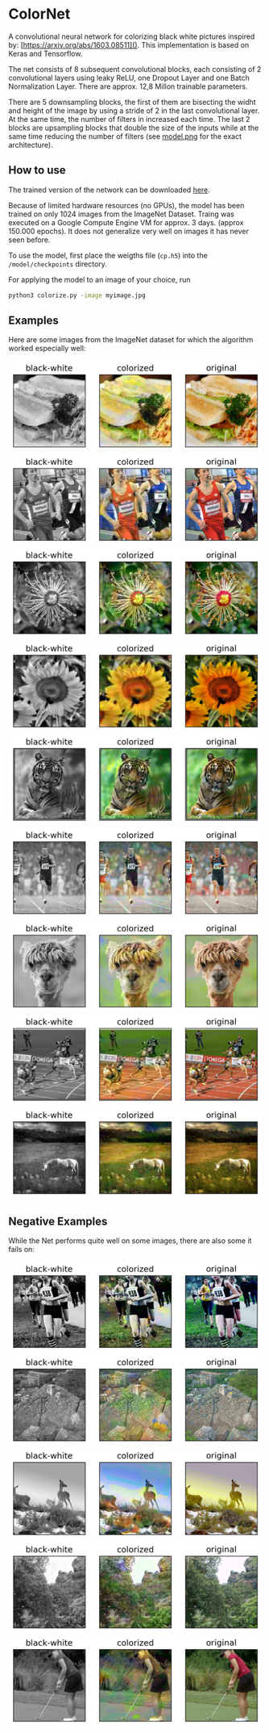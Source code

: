 # ColorNet

A convolutional neural network for colorizing black white pictures inspired by: [https://arxiv.org/abs/1603.08511](). This implementation is based on Keras and Tensorflow.

The net consists of 8 subsequent convolutional blocks, each consisting of 2 convolutional layers using leaky ReLU, one Dropout Layer and one Batch Normalization Layer. There are approx. 12,8 Millon trainable parameters.

There are 5 downsampling blocks, the first of them are bisecting the widht and height of the image by using a stride of 2 in the last convolutional layer. At the same time, the number of filters in increased each time. The last 2 blocks are upsampling blocks that double the size of the inputs while at the same time reducing the number of filters (see [model.png](model.png) for the exact architecture).

## How to use

The trained version of the network can be downloaded [here](https://drive.google.com/file/d/12Mu55od-CUZN0IiUZPSIyMs8wolytqGv/view?usp=sharing).

Because of limited hardware resources (no GPUs), the model has been trained on only 1024 images from the ImageNet Dataset. Traing was executed on a Google Compute Engine VM for approx. 3 days. (approx 150.000 epochs). It does not generalize very well on images it has never seen before.

To use the model, first place the weigths file (`cp.h5`) into the `/model/checkpoints` directory.

For applying the model to an image of your choice, run
```bash
python3 colorize.py -image myimage.jpg
```

## Examples

Here are some images from the ImageNet dataset for which the algorithm worked especially well:

![](example_images/7.png)
![](example_images/12.png)
![](example_images/19.png)
![](example_images/31.png)
![](example_images/40.png)
![](example_images/41.png)
![](example_images/107.png)
![](example_images/199.png)
![](example_images/137.png)

## Negative Examples

While the Net performs quite well on some images, there are also some it fails on:

![](bad_example_images/3.png)
![](bad_example_images/18.png)
![](bad_example_images/39.png)
![](bad_example_images/44.png)
![](bad_example_images/58.png)

